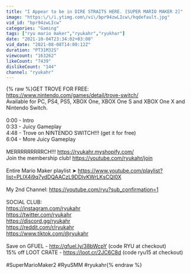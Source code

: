 ```yaml
---
title: "I Appear to be in DIRE STRAITS HERE. [SUPER MARIO MAKER 2]"
image: "https:\/\/i.ytimg.com\/vi\/bpr94zwLIcw\/hqdefault.jpg"
vid_id: "bpr94zwLIcw"
categories: "Gaming"
tags: ["ryu mario maker","ryukahr","ryukhar"]
date: "2021-10-04T23:34:02+03:00"
vid_date: "2021-08-08T14:00:12Z"
duration: "PT31M32S"
viewcount: "163262"
likeCount: "7439"
dislikeCount: "144"
channel: "ryukahr"
---
```

{% raw %}GET TROVE FOR FREE: <a rel="nofollow" target="blank" href="https://www.nintendo.com/games/detail/trove-switch/">https://www.nintendo.com/games/detail/trove-switch/</a><br />Available for PC, PS4, PS5, XBOX One, XBOX One S and XBOX One X and<br />Nintendo Switch.<br /><br />0:00 - Intro<br />0:33 - Juicy Gameplay<br />4:48 - Trove on NINTENDO SWITCH!!! (get it for free)<br />6:04 - More Juicy Gameplay<br /><br />MERRRRRRRRRCH!!! <a rel="nofollow" target="blank" href="https://ryukahr.myshopify.com/">https://ryukahr.myshopify.com/</a><br />Join the membership club! <a rel="nofollow" target="blank" href="https://youtube.com/ryukahr/join">https://youtube.com/ryukahr/join</a><br /><br />Entire Mario Maker playlist ➤ <a rel="nofollow" target="blank" href="https://www.youtube.com/playlist?list=PLIX4i9q7ydDQAACzL9DDlvKWrLKsCQI0X">https://www.youtube.com/playlist?list=PLIX4i9q7ydDQAACzL9DDlvKWrLKsCQI0X</a><br /><br />My 2nd Channel: <a rel="nofollow" target="blank" href="https://youtube.com/ryu?sub_confirmation=1">https://youtube.com/ryu?sub_confirmation=1</a><br /><br />SOCIAL CLUB:<br /><a rel="nofollow" target="blank" href="https://instagram.com/ryukahr">https://instagram.com/ryukahr</a><br /><a rel="nofollow" target="blank" href="https://twitter.com/ryukahr">https://twitter.com/ryukahr</a><br /><a rel="nofollow" target="blank" href="https://discord.gg/ryukahr">https://discord.gg/ryukahr</a><br /><a rel="nofollow" target="blank" href="https://reddit.com/r/ryukahr">https://reddit.com/r/ryukahr</a><br /><a rel="nofollow" target="blank" href="https://www.tiktok.com/@ryukahr">https://www.tiktok.com/@ryukahr</a><br /><br />Save on GFUEL - <a rel="nofollow" target="blank" href="http://gfuel.ly/38bWcpY">http://gfuel.ly/38bWcpY</a> (code RYU at checkout)<br />15% off LOOT CRATE - <a rel="nofollow" target="blank" href="https://loot.cr/2JC6C8d">https://loot.cr/2JC6C8d</a> (code ryu15 at checkout)<br /><br />#SuperMarioMaker2 #RyuSMM #ryukahr{% endraw %}
